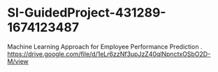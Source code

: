 # SI-GuidedProject-431289-1674123487

Machine Learning Approach for Employee Performance Prediction .<br>
https://drive.google.com/file/d/1eLr6zzNf3upJzZ40qlNpnctxOSbO2D-M/view

